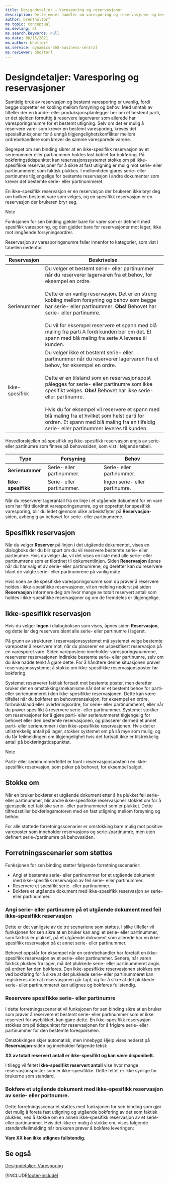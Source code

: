 ```yaml
---
title: Designdetaljer – Varesporing og reservasjoner
description: Dette emnet handler om varesporing og reservasjoner og beskriver konseptene bak de to alternativene.
author: brentholtorf
ms.topic: conceptual
ms.devlang: al
ms.search.keywords: null
ms.date: 06/15/2021
ms.author: bholtorf
ms.service: dynamics-365-business-central
ms.reviewer: bholtorf
---
```

# <a name="design-details-item-tracking-and-reservations"></a>Designdetaljer: Varesporing og reservasjoner

Samtidig bruk av reservasjon og bestemt varesporing er uvanlig, fordi begge oppretter en kobling mellom forsyning og behov. Med unntak av tilfeller der en kunde- eller produksjonsplanlegger ber om et bestemt parti, er det sjelden fornuftig å reservere lagervarer som allerede har varesporingsnumre for et bestemt utligning. Selv om det er mulig å reservere varer som krever en bestemt varesporing, kreves det spesialfunksjoner for å unngå tilgjengelighetskonflikter mellom ordrebehandlere som krever de samme varesporede varene.  
  
Begrepet om sen binding sikrer at en ikke-spesifikk reservasjon av et serienummer eller partinummer holdes løst koblet før bokføring. På bokføringstidspunktet kan reservasjonssystemet stokke om på ikke-spesifikke reservasjoner for å sikre at fast utligning er mulig mot serie- eller partinummeret som faktisk plukkes. I mellomtiden gjøres serie- eller partinumre tilgjengelige for bestemte reservasjon i andre dokumenter som krever det bestemte serie- eller partinummeret.  
  
En ikke-spesifikk reservasjon er en reservasjon der brukeren ikke bryr deg om hvilken bestemt vare som velges, og en spesifikk reservasjon er en reservasjon der brukeren bryr seg.  
  
> [!NOTE]  
> Funksjonen for sen binding gjelder bare for varer som er definert med spesifikk varesporing, og den gjelder bare for reservasjoner mot lager, ikke mot inngående forsyningsordrer.  
  
Reservasjon av varesporingsnumre faller innenfor to kategorier, som vist i tabellen nedenfor.  
  
|Reservasjon|Beskrivelse|  
|-----------------|---------------------------------------|  
|Serienummer|Du velger et bestemt serie- eller partinummer når du reserverer lagervaren fra et behov, for eksempel en ordre.<br /><br /> Dette er en vanlig reservasjon. Det er en streng kobling mellom forsyning og behov som begge har serie- eller partinummer. **Obs!** Behovet har serie- eller partinumre. <br /><br /> Du vil for eksempel reservere et spann med blå maling fra parti A fordi kunden ber om det. Et spann med blå maling fra serie A leveres til kunden.|  
|Ikke-spesifikk|Du velger ikke et bestemt serie- eller partinummer når du reserverer lagervaren fra et behov, for eksempel en ordre.<br /><br /> Dette er en tilstand som en reservasjonspost pålegges for serie- eller partinumre som ikke spesifikt velges. **Obs!** Behovet har ikke serie- eller partinumre. <br /><br /> Hvis du for eksempel vil reservere et spann med blå maling fra et hvilket som helst parti for ordren. Et spann med blå maling fra en tilfeldig serie- eller partinummer leveres til kunden.|  
  
Hovedforskjellen på spesifikk og ikke-spesifikk reservasjon angis av serie- eller partinumre som finnes på behovssiden, som vist i følgende tabell.  

| Type            | Forsyning                | Behov                   |
|-----------------|-----------------------|--------------------------|
| **Serienummer**    | Serie- eller partinummer. | Serie- eller partinummer.    |
| **Ikke-spesifikk** | Serie- eller partinummer. | Ingen serie- eller partinumre. |
  
Når du reserverer lagerantall fra en linje i et utgående dokument for en vare som har fått tilordnet varesporingsnumre, og er opprettet for spesifikk varesporing, blir du ledet gjennom ulike arbeidsflyter på **Reservasjon**-siden, avhengig av behovet for serie- eller partinumrene.  
  
## <a name="specific-reservation"></a>Spesifikk reservasjon
Når du velger **Reserver** på linjen i det utgående dokumentet, vises en dialogboks der du blir spurt om du vil reservere bestemte serie- eller partinumre. Hvis du velger **Ja**, vil det vises en liste med alle serie- eller partinumrene som er tilordnet til dokumentlinjen. Siden **Reservasjon** åpnes når du har valg et av serie- eller partinumrene, og deretter kan du reservere blant de valgte serie- eller partinumrene på vanlig måte.  
  
Hvis noen av de spesifikke varesporingsnumre som du prøver å reservere holdes i ikke-spesifikke reservasjoner, vil en melding nederst på siden **Reservasjon** informere deg om hvor mange av totalt reservert antall som holdes i ikke-spesifikke reservasjoner og om de fremdeles er tilgjengelige.  
  
## <a name="nonspecific-reservation"></a>Ikke-spesifikk reservasjon
Hvis du velger **Ingen** i dialogboksen som vises, åpnes siden **Reservasjon**, og dette lar deg reservere blant alle serie- eller partinumre i lageret.  
  
På grunn av strukturen i reservasjonssystemet må systemet velge bestemte vareposter å reservere mot, når du plasserer en uspesifisert reservasjon på en varesporet vare. Siden varepostene inneholder varesporingsnumrene, reserverer reservasjonen indirekte bestemte serie- eller partinumre, selv om du ikke hadde tenkt å gjøre dette. For å håndtere denne situasjonen prøver reservasjonssystemet å stokke om ikke-spesifikke reservasjonsposter før bokføring.  
  
Systemet reserverer faktisk fortsatt mot bestemte poster, men deretter bruker det en omstokkingsmekanisme når det er et bestemt behov for parti- eller serienummeret i den ikke-spesifikke reservasjonen. Dette kan være tilfellet når du bokfører en behovstransaksjon, for eksempel en ordre, forbrukskladd eller overføringsordre, for serie- eller partinummeret, eller når du prøver spesifikt å reservere serie- eller partinummer. Systemet stokker om reservasjoner for å gjøre parti- eller serienummeret tilgjengelig for behovet eller den bestemte reservasjonen, og plasserer dermed et annet parti- eller serienummer i den ikke-spesifikke reservasjonen. Hvis det er utilstrekkelig antall på lager, stokker systemet om på så mye som mulig, og du får feilmeldingen om tilgjengelighet hvis det fortsatt ikke er tilstrekkelig antall på bokføringstidspunktet.  
  
> [!NOTE]  
>  Parti- eller serienummerfeltet er tomt i reservasjonsposten i en ikke-spesifikk reservasjon, som peker på behovet, for eksempel salget.  
  
## <a name="reshuffle"></a>Stokke om
Når en bruker bokfører et utgående dokument etter å ha plukket feil serie- eller partinummer, blir andre ikke-spesifikke reservasjoner stokket om for å gjenspeile det faktiske serie- eller partinummeret som er plukket. Dette tilfredsstiller bokføringsmotoren med en fast utligning mellom forsyning og behov.  
  
For alle støttede forretningsscenarier er omstokking bare mulig mot positive vareposter som inneholder reservasjons og serie-/partinumre, men uten definert serie-/partinumre på behovssiden.  
  
## <a name="supported-business-scenarios"></a>Forretningsscenarier som støttes
Funksjonen for sen binding støtter følgende forretningsscenarier:  
  
* Angi et bestemte serie- eller partinummer for et utgående dokument med ikke-spesifikk reservasjon av feil serie- eller partinummer.  
* Reservere et spesifikt serie- eller partinummer.  
* Bokføre et utgående dokument med ikke-spesifikk reservasjon av serie- eller partinummer.  
  
### <a name="entering-serial-or-lot-numbers-on-an-outbound-document-with-wrong-nonspecific-reservation"></a>Angi serie- eller partinumre på et utgående dokument med feil ikke-spesifikk reservasjon
Dette er det vanligste av de tre scenariene som støttes. I slike tilfeller vil funksjonen for sen sikre at en bruker kan angi et serie- eller partinummer, som faktisk er plukket, på et utgående dokument som allerede har en ikke-spesifikk reservasjon på et annet serie- eller partinummer.  
  
Behovet oppstår for eksempel når en ordrebehandler har foretatt en ikke-spesifikk reservasjon av et serie- eller partinummer. Senere, når varen faktisk plukkes fra lager, må det plukkede serie- eller partinummeret angis på ordren før den bokføres. Den ikke-spesifikke reservasjonen stokkes om ved bokføring for å sikre at det plukkede serie- eller partinummeret kan registreres uten at reservasjonen går tapt, og for å sikre at det plukkede serie- eller partinummeret kan utlignes og bokføres fullstendig.  
  
### <a name="reserve-specific-serial-or-lot-numbers"></a>Reservere spesifikke serie- eller partinumre
I dette forretningsscenariet vil funksjonen for sen binding sikre at en bruker som prøver å reservere et bestemt serie- eller partinummer som er ikke reservert for øyeblikket, kan gjøre dette. En ikke-spesifikk reservasjon stokkes om på tidspunktet for reservasjonen for å frigjøre serie- eller partinummer for den bestemte forespørselen.  
  
Omstokkingen skjer automatisk, men innebygd Hjelp vises nederst på **Reservasjon**-siden og inneholder følgende tekst:  
  
**XX av totalt reservert antall er ikke-spesifikt og kan være disponibelt.**  
  
I tillegg vil feltet **Ikke-spesifikt reservert antall** vise hvor mange reservasjonsposter som er ikke-spesifikke. Dette feltet er ikke synlige for brukerne som standard.  
  
### <a name="posting-an-outbound-document-with-nonspecific-reservation-of-serial-or-lot-numbers"></a>Bokføre et utgående dokument med ikke-spesifikk reservasjon av serie- eller portnumre.
Dette forretningsscenariet støttes med funksjonen for sen binding som gjør det mulig å foreta fast utligning og utgående bokføring av det som faktisk plukkes, ved å stokke om en annen ikke-spesifikk reservasjon av et serie- eller partinummer. Hvis det ikke er mulig å stokke om, vises følgende standardfeilmelding når brukeren prøver å bokføre leveringen:  
  
**Vare XX kan ikke utlignes fullstendig.**  
  
## <a name="see-also"></a>Se også
[Designdetaljer: Varesporing](design-details-item-tracking.md)

[!INCLUDE[footer-include](includes/footer-banner.md)]
